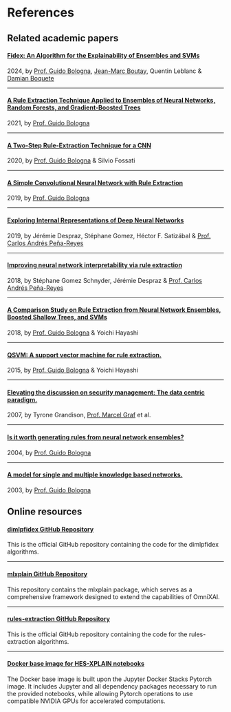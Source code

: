 # References

## Related academic papers

#### [Fidex: An Algorithm for the Explainability of Ensembles and SVMs](https://www.researchgate.net/publication/381032261_Fidex_An_Algorithm_for_the_Explainability_of_Ensembles_and_SVMs)
2024, by [Prof. Guido Bologna](../team.md#prof-guido-bologna), [Jean-Marc Boutay](../team.md#jean-marc-boutay), Quentin Leblanc & [Damian Boquete](../team.md#damian-boquete-costa)

---

#### [A Rule Extraction Technique Applied to Ensembles of Neural Networks, Random Forests, and Gradient-Boosted Trees](https://www.mdpi.com/1999-4893/14/12/339#)
2021, by [Prof. Guido Bologna](../team.md#prof-guido-bologna)

---

#### [A Two-Step Rule-Extraction Technique for a CNN](https://www.mdpi.com/2079-9292/9/6/990)
2020, by [Prof. Guido Bologna](../team.md#prof-guido-bologna) & Silvio Fossati

---

#### [A Simple Convolutional Neural Network with Rule Extraction](https://www.mdpi.com/2076-3417/9/12/2411)
2019, by [Prof. Guido Bologna](../team.md#prof-guido-bologna)

---

#### [Exploring Internal Representations of Deep Neural Networks](https://www.researchgate.net/publication/333462920_Exploring_Internal_Representations_of_Deep_Neural_Networks)
2019, by Jérémie Despraz, Stéphane Gomez, Héctor F. Satizábal & [Prof. Carlos Andrés Peña-Reyes](../team.md#prof-carlos-peña)

---

#### [Improving neural network interpretability via rule extraction](https://arodes.hes-so.ch/record/4647?v=pdf)
2018, by Stéphane Gomez Schnyder, Jérémie Despraz & [Prof. Carlos Andrés Peña-Reyes](../team.md#prof-carlos-peña)

---

#### [A Comparison Study on Rule Extraction from Neural Network Ensembles, Boosted Shallow Trees, and SVMs](https://sciprofiles.com/publication/view/e596484190b35490bf7c3b83f53ba58d)
2018, by [Prof. Guido Bologna](../team.md#prof-guido-bologna) & Yoichi Hayashi

---

#### [QSVM: A support vector machine for rule extraction.](https://www.researchgate.net/publication/277744299_QSVM_A_Support_Vector_Machine_for_Rule_Extraction)
2015, by [Prof. Guido Bologna](../team.md#prof-guido-bologna) & Yoichi Hayashi

---

#### [Elevating the discussion on security management: The data centric paradigm.](https://www.researchgate.net/publication/4257215_Elevating_the_Discussion_on_Security_Management_The_Data_Centric_Paradigm)
2007, by Tyrone Grandison, [Prof. Marcel Graf](../team.md#prof-marcel-graf) et al.

---

#### [Is it worth generating rules from neural network ensembles?](https://www.researchgate.net/publication/223950938_Is_it_worth_generating_rules_from_neural_network_ensembles)
2004, by [Prof. Guido Bologna](../team.md#prof-guido-bologna)

---

#### [A model for single and multiple knowledge based networks.](https://www.researchgate.net/publication/10634174_A_model_for_single_and_multiple_knowledge_based_networks)
2003, by [Prof. Guido Bologna](../team.md#prof-guido-bologna)


## Online resources

#### [dimlpfidex GitHub Repository](https://github.com/HES-XPLAIN/dimlpfidex)

This is the official GitHub repository containing the code for the dimlpfidex algorithms.

---

#### [mlxplain GitHub Repository](https://github.com/HES-XPLAIN/mlxplain)

This repository contains the mlxplain package, which serves as a comprehensive framework designed to extend the capabilities of OmniXAI.

---

#### [rules-extraction GitHub Repository](https://github.com/HES-XPLAIN/rules-extraction)

This is the official GitHub repository containing the code for the rules-extraction algorithms.

---

#### [Docker base image for HES-XPLAIN notebooks](https://github.com/HES-XPLAIN/docker-notebook-base)

The Docker base image is built upon the Jupyter Docker Stacks Pytorch image. It includes Jupyter and all dependency packages necessary to run the provided notebooks, while allowing Pytorch operations to use compatible NVIDIA GPUs for accelerated computations.